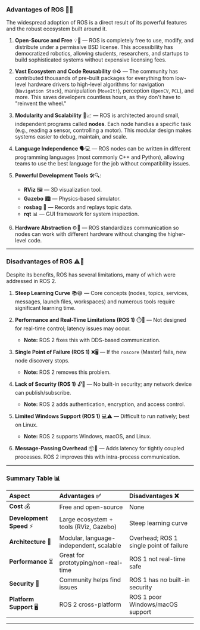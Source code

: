 
### **Advantages of ROS** 🚀🤖

The widespread adoption of ROS is a direct result of its powerful features and the robust ecosystem built around it.

1. **Open-Source and Free** 💡📜 — ROS is completely free to use, modify, and distribute under a permissive BSD license. This accessibility has democratized robotics, allowing students, researchers, and startups to build sophisticated systems without expensive licensing fees.

2. **Vast Ecosystem and Code Reusability** 🌐♻️ — The community has contributed thousands of pre-built packages for everything from low-level hardware drivers to high-level algorithms for navigation (`Navigation Stack`), manipulation (`MoveIt!`), perception (`OpenCV`, `PCL`), and more. This saves developers countless hours, as they don't have to "reinvent the wheel."

3. **Modularity and Scalability** 🧩📈 — ROS is architected around small, independent programs called **nodes**. Each node handles a specific task (e.g., reading a sensor, controlling a motor). This modular design makes systems easier to debug, maintain, and scale.

4. **Language Independence** 🗣️💻 — ROS nodes can be written in different programming languages (most commonly C++ and Python), allowing teams to use the best language for the job without compatibility issues.

5. **Powerful Development Tools** 🛠️🔍:

   * **RViz** 🖼️ — 3D visualization tool.
   * **Gazebo** 🏙️ — Physics-based simulator.
   * **rosbag** 🎥 — Records and replays topic data.
   * **rqt** 📊 — GUI framework for system inspection.

6. **Hardware Abstraction** ⚙️🔌 — ROS standardizes communication so nodes can work with different hardware without changing the higher-level code.

---

### **Disadvantages of ROS** ⚠️🛑

Despite its benefits, ROS has several limitations, many of which were addressed in ROS 2.

1. **Steep Learning Curve** 📚😅 — Core concepts (nodes, topics, services, messages, launch files, workspaces) and numerous tools require significant learning time.

2. **Performance and Real-Time Limitations (ROS 1)** ⏱️🐢 — Not designed for real-time control; latency issues may occur.

   * **Note:** ROS 2 fixes this with DDS-based communication.

3. **Single Point of Failure (ROS 1)** ❌🖥️ — If the `roscore` (Master) fails, new node discovery stops.

   * **Note:** ROS 2 removes this problem.

4. **Lack of Security (ROS 1)** 🔓🚫 — No built-in security; any network device can publish/subscribe.

   * **Note:** ROS 2 adds authentication, encryption, and access control.

5. **Limited Windows Support (ROS 1)** 💻⚠️ — Difficult to run natively; best on Linux.

   * **Note:** ROS 2 supports Windows, macOS, and Linux.

6. **Message-Passing Overhead** 📦📨 — Adds latency for tightly coupled processes. ROS 2 improves this with intra-process communication.

---

### **Summary Table** 📊

| Aspect                   | Advantages ✅                            | Disadvantages ❌                         |
| :----------------------- | :-------------------------------------- | :-------------------------------------- |
| **Cost** 💰              | Free and open-source                    | None                                    |
| **Development Speed** ⚡  | Large ecosystem + tools (RViz, Gazebo)  | Steep learning curve                    |
| **Architecture** 🧩      | Modular, language-independent, scalable | Overhead; ROS 1 single point of failure |
| **Performance** ⏳        | Great for prototyping/non-real-time     | ROS 1 not real-time safe                |
| **Security** 🔐          | Community helps find issues             | ROS 1 has no built-in security          |
| **Platform Support** 🖥️ | ROS 2 cross-platform                    | ROS 1 poor Windows/macOS support        |

---

